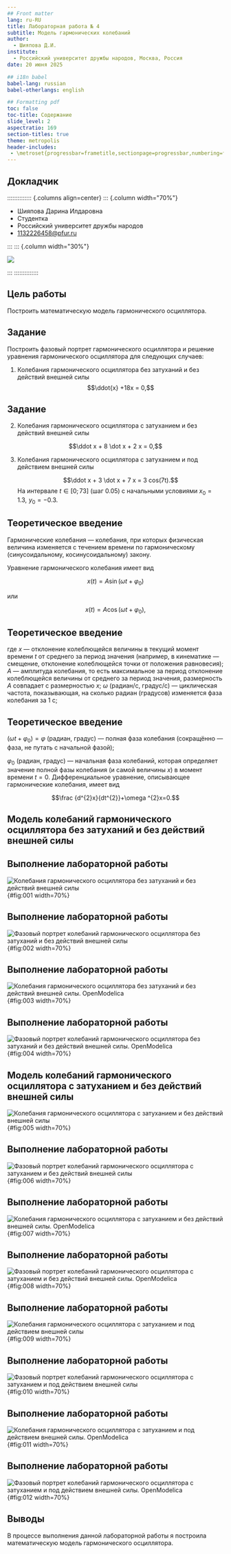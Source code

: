 ```yaml
---
## Front matter
lang: ru-RU
title: Лабораторная работа № 4
subtitle: Модель гармонических колебаний
author:
  - Шияпова Д.И.
institute:
  - Российский университет дружбы народов, Москва, Россия
date: 20 июня 2025

## i18n babel
babel-lang: russian
babel-otherlangs: english

## Formatting pdf
toc: false
toc-title: Содержание
slide_level: 2
aspectratio: 169
section-titles: true
theme: metropolis
header-includes:
 - \metroset{progressbar=frametitle,sectionpage=progressbar,numbering=fraction}
---
```



## Докладчик

:::::::::::::: {.columns align=center}
::: {.column width="70%"}

  * Шияпова Дарина Илдаровна
  * Студентка
  * Российский университет дружбы народов
  * [1132226458@pfur.ru](mailto:1132226458@pfur.ru)


:::
::: {.column width="30%"}

![](./image/dishiyapova.jpeg)

:::
::::::::::::::

## Цель работы

Построить математическую модель гармонического осциллятора.

## Задание

Построить фазовый портрет гармонического осциллятора и решение уравнения
гармонического осциллятора для следующих случаев:

1. Колебания гармонического осциллятора без затуханий и без действий внешней
силы
 $$\ddot{x} +18x = 0,$$


## Задание

2. Колебания гармонического осциллятора c затуханием и без действий внешней силы 
  
  $$\ddot x + 8 \dot x + 2 x = 0,$$

3. Колебания гармонического осциллятора c затуханием и под действием внешней силы 
   
   $$\ddot x + 3 \dot x + 7 x = 3 cos(7t).$$
На интервале $t \in [0; 73]$ (шаг 0.05) с начальными условиями $x_0 = 1.3, \,\, y_0= -0.3.$

## Теоретическое введение

Гармонические колебания — колебания, при которых физическая величина изменяется с течением времени по гармоническому (синусоидальному, косинусоидальному) закону.

Уравнение гармонического колебания имеет вид

$$x(t)=A\sin(\omega t+\varphi _{0})$$

или

$$x(t)=A\cos(\omega t+\varphi _{0}),$$ 

## Теоретическое введение

где $x$ — отклонение колеблющейся величины в текущий момент времени $t$ от среднего за период значения (например, в кинематике — смещение, отклонение колеблющейся точки от положения равновесия);
$A$ — амплитуда колебания, то есть максимальное за период отклонение колеблющейся величины от среднего за период значения, размерность 
$A$ совпадает с размерностью $x$;
$\omega$ (радиан/с, градус/с) — циклическая частота, показывающая, на сколько радиан (градусов) изменяется фаза колебания за 1 с;

## Теоретическое введение

$(\omega t+\varphi _{0})=\varphi$ (радиан, градус) — полная фаза колебания (сокращённо — фаза, не путать с начальной фазой);

$\varphi _{0}$ (радиан, градус) — начальная фаза колебаний, которая определяет значение полной фазы колебания (и самой величины $x$) в момент времени $t=0$.
Дифференциальное уравнение, описывающее гармонические колебания, имеет вид

$$\frac {d^{2}x}{dt^{2}}+\omega ^{2}x=0.$$


## Модель колебаний гармонического осциллятора без затуханий и без действий внешней силы

## Выполнение лабораторной работы
![Колебания гармонического осциллятора без затуханий и без действий внешней силы](image/1.png){#fig:001 width=70%}
## Выполнение лабораторной работы
![Фазовый портрет колебаний гармонического осциллятора без затуханий и без действий внешней силы](image/2.png){#fig:002 width=70%}

## Выполнение лабораторной работы

![Колебания гармонического осциллятора без затуханий и без действий внешней силы. OpenModelica](image/3.png){#fig:003 width=70%}

## Выполнение лабораторной работы

![Фазовый портрет колебаний гармонического осциллятора без затуханий и без действий внешней силы. OpenModelica](image/4.png){#fig:004 width=70%}


## Модель колебаний гармонического осциллятора c затуханием и без действий внешней силы 



![Колебания гармонического осциллятора с затуханием и без действий внешней силы](image/5.png){#fig:005 width=70%}

## Выполнение лабораторной работы

![Фазовый портрет колебаний гармонического осциллятора с затуханием и без действий внешней силы](image/6.png){#fig:006 width=70%}

## Выполнение лабораторной работы


![Колебания гармонического осциллятора с затуханием и без действий внешней силы. OpenModelica](image/7.png){#fig:007 width=70%}

## Выполнение лабораторной работы

![Фазовый портрет колебаний гармонического осциллятора с затуханием и без действий внешней силы. OpenModelica](image/8.png){#fig:008 width=70%}

## Выполнение лабораторной работы

![Колебания гармонического осциллятора с затуханием и под действием внешней силы](image/9.png){#fig:009 width=70%}

## Выполнение лабораторной работы

![Фазовый портрет колебаний гармонического осциллятора с затуханием и под действием внешней силы](image/10.png){#fig:010 width=70%}


## Выполнение лабораторной работы

![Колебания гармонического осциллятора с затуханием и под действием внешней силы. OpenModelica](image/11.png){#fig:011 width=70%}

## Выполнение лабораторной работы

![Фазовый портрет колебаний гармонического осциллятора с затуханием и под действием внешней силы. OpenModelica](image/12.png){#fig:012 width=70%}


## Выводы

В процессе выполнения данной лабораторной работы я построила математическую модель гармонического осциллятора.

